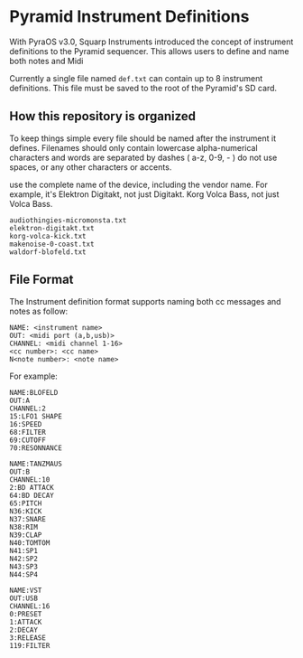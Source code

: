 # Pyramid Instrument Definitions

With PyraOS v3.0, Squarp Instruments introduced the concept of instrument definitions to the Pyramid sequencer. This allows users to define and name both notes and Midi 

Currently a single file named `def.txt` can contain up to 8 instrument definitions. This file must be saved to the root of the Pyramid's SD card.

## How this repository is organized

To keep things simple every file should be named after the instrument it defines. Filenames should only contain lowercase alpha-numerical characters and words are separated by dashes ( a-z, 0-9, - ) do not use spaces, or any other characters or accents.

use the complete name of the device, including the vendor name. For example, it's Elektron Digitakt, not just Digitakt. Korg Volca Bass, not just Volca Bass.

```
audiothingies-micromonsta.txt
elektron-digitakt.txt
korg-volca-kick.txt
makenoise-0-coast.txt
waldorf-blofeld.txt
```

## File Format

The Instrument definition format supports naming both cc messages and notes as follow:

```
NAME: <instrument name>
OUT: <midi port (a,b,usb)>
CHANNEL: <midi channel 1-16>
<cc number>: <cc name>
N<note number>: <note name>
```
For example:

```
NAME:BLOFELD
OUT:A
CHANNEL:2
15:LFO1 SHAPE
16:SPEED
68:FILTER
69:CUTOFF
70:RESONNANCE

NAME:TANZMAUS
OUT:B
CHANNEL:10
2:BD ATTACK
64:BD DECAY
65:PITCH
N36:KICK
N37:SNARE
N38:RIM
N39:CLAP
N40:TOMTOM
N41:SP1
N42:SP2
N43:SP3
N44:SP4

NAME:VST
OUT:USB
CHANNEL:16
0:PRESET
1:ATTACK
2:DECAY
3:RELEASE
119:FILTER
```

